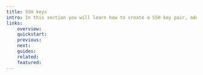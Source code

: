 ```yaml
---
title: SSH keys
intro: In this section you will learn how to create a SSH key pair, add SSH keys to an infrastructure environment, authorize the added keys to allow users to SSH into one or multiple servers and how to remove access from users that should no longer be able to login into servers to which they used to have access.
links:
    overview:
    quickstart:
    previous:
    next:
    guides:
    related:
    featured:
---
```

